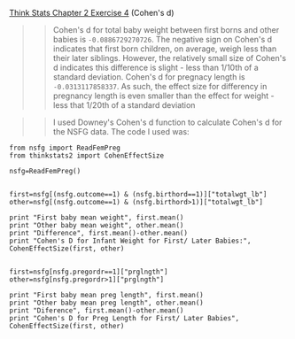 [Think Stats Chapter 2 Exercise 4](http://greenteapress.com/thinkstats2/html/thinkstats2003.html#toc24) (Cohen's d)

>>Cohen's d for total baby weight between first borns and other babies is `-0.0886729270726`. The negative sign on Cohen's d indicates that first born children, on average, weigh less than their later siblings. However, the relatively small size of Cohen's d indicates this difference is slight - less than 1/10th of a standard deviation. Cohen's d for pregnacy length is `-0.0313117858337`. As such, the effect size for differency in pregnancy length is even smaller than the effect for weight - less that 1/20th of a standard deviation 

>>I used Downey's Cohen's d function to calculate Cohen's d for the NSFG data. The code I used was:
```
from nsfg import ReadFemPreg
from thinkstats2 import CohenEffectSize

nsfg=ReadFemPreg()


first=nsfg[(nsfg.outcome==1) & (nsfg.birthord==1)]["totalwgt_lb"]
other=nsfg[(nsfg.outcome==1) & (nsfg.birthord>1)]["totalwgt_lb"]

print "First baby mean weight", first.mean()
print "Other baby mean weight", other.mean()
print "Difference", first.mean()-other.mean()
print "Cohen's D for Infant Weight for First/ Later Babies:", CohenEffectSize(first, other)


first=nsfg[nsfg.pregordr==1]["prglngth"]
other=nsfg[nsfg.pregordr>1]["prglngth"]

print "First baby mean preg length", first.mean()
print "Other baby mean preg length", other.mean()
print "Diference", first.mean()-other.mean()
print "Cohen's D for Preg Length for First/ Later Babies", CohenEffectSize(first, other)
```
